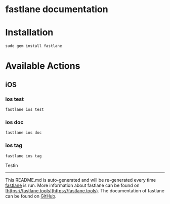 fastlane documentation
================
# Installation
```
sudo gem install fastlane
```
# Available Actions
## iOS
### ios test
```
fastlane ios test
```

### ios doc
```
fastlane ios doc
```

### ios tag
```
fastlane ios tag
```
Testin

----

This README.md is auto-generated and will be re-generated every time [fastlane](https://fastlane.tools) is run.
More information about fastlane can be found on [https://fastlane.tools](https://fastlane.tools).
The documentation of fastlane can be found on [GitHub](https://github.com/fastlane/fastlane/tree/master/fastlane).
